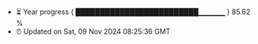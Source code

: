 - ⏳ Year progress { █████████████████████████▁▁▁▁▁ } 85.62 %
- ⏰ Updated on Sat, 09 Nov 2024 08:25:36 GMT

